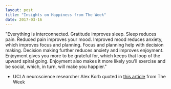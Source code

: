 ```yaml
---
layout: post
title: "Insights on Happiness from The Week"
date: 2017-03-16
---
```

"Everything is interconnected. Gratitude improves sleep. Sleep reduces pain. 
Reduced pain improves your mood. Improved mood reduces anxiety, which improves focus and planning.
Focus and planning help with decision making. Decision making further reduces anxiety and improves enjoyment. 
Enjoyment gives you more to be grateful for, which keeps that loop of the upward spiral going.
Enjoyment also makes it more likely you'll exercise and be social, which, in turn, will make you happier."
- UCLA neuroscience researcher Alex Korb
quoted in [this article](http://theweek.com/articles/601157/neuroscience-reveals-4-rituals-that-make-happy) from The Week
